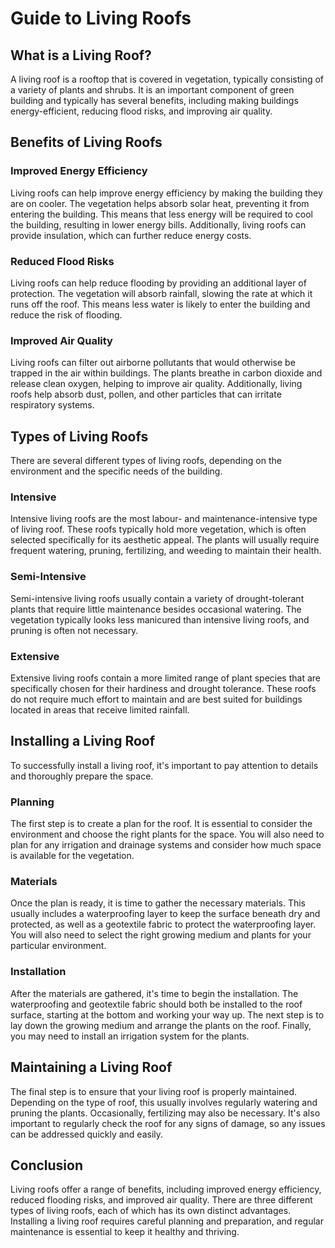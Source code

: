 
# Guide to Living Roofs

## What is a Living Roof? 
A living roof is a rooftop that is covered in vegetation, typically consisting of a variety of plants and shrubs. It is an important component of green building and typically has several benefits, including making buildings energy-efficient, reducing flood risks, and improving air quality.

## Benefits of Living Roofs
### Improved Energy Efficiency
Living roofs can help improve energy efficiency by making the building they are on cooler. The vegetation helps absorb solar heat, preventing it from entering the building. This means that less energy will be required to cool the building, resulting in lower energy bills. Additionally, living roofs can provide insulation, which can further reduce energy costs.

### Reduced Flood Risks
Living roofs can help reduce flooding by providing an additional layer of protection. The vegetation will absorb rainfall, slowing the rate at which it runs off the roof. This means less water is likely to enter the building and reduce the risk of flooding.

### Improved Air Quality
Living roofs can filter out airborne pollutants that would otherwise be trapped in the air within buildings. The plants breathe in carbon dioxide and release clean oxygen, helping to improve air quality. Additionally, living roofs help absorb dust, pollen, and other particles that can irritate respiratory systems.

## Types of Living Roofs
There are several different types of living roofs, depending on the environment and the specific needs of the building. 

### Intensive
Intensive living roofs are the most labour- and maintenance-intensive type of living roof. These roofs typically hold more vegetation, which is often selected specifically for its aesthetic appeal. The plants will usually require frequent watering, pruning, fertilizing, and weeding to maintain their health.

### Semi-Intensive
Semi-intensive living roofs usually contain a variety of drought-tolerant plants that require little maintenance besides occasional watering. The vegetation typically looks less manicured than intensive living roofs, and pruning is often not necessary.

### Extensive 
Extensive living roofs contain a more limited range of plant species that are specifically chosen for their hardiness and drought tolerance. These roofs do not require much effort to maintain and are best suited for buildings located in areas that receive limited rainfall.

## Installing a Living Roof
To successfully install a living roof, it's important to pay attention to details and thoroughly prepare the space. 

### Planning
The first step is to create a plan for the roof. It is essential to consider the environment and choose the right plants for the space. You will also need to plan for any irrigation and drainage systems and consider how much space is available for the vegetation.

### Materials 
Once the plan is ready, it is time to gather the necessary materials. This usually includes a waterproofing layer to keep the surface beneath dry and protected, as well as a geotextile fabric to protect the waterproofing layer. You will also need to select the right growing medium and plants for your particular environment.

### Installation 
After the materials are gathered, it's time to begin the installation. The waterproofing and geotextile fabric should both be installed to the roof surface, starting at the bottom and working your way up. The next step is to lay down the growing medium and arrange the plants on the roof. Finally, you may need to install an irrigation system for the plants.

## Maintaining a Living Roof
The final step is to ensure that your living roof is properly maintained. Depending on the type of roof, this usually involves regularly watering and pruning the plants. Occasionally, fertilizing may also be necessary. It's also important to regularly check the roof for any signs of damage, so any issues can be addressed quickly and easily.

## Conclusion 
Living roofs offer a range of benefits, including improved energy efficiency, reduced flooding risks, and improved air quality. There are three different types of living roofs, each of which has its own distinct advantages. Installing a living roof requires careful planning and preparation, and regular maintenance is essential to keep it healthy and thriving.